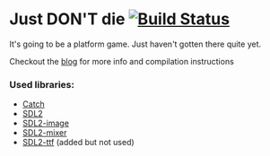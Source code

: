 # Just DON'T die [![Build Status](https://travis-ci.org/LiquidityC/deadgaem.svg?branch=master)](https://travis-ci.org/LiquidityC/deadgaem)

It's going to be a platform game. Just haven't gotten there quite yet.

Checkout the [blog](https://liquidityc.github.io/justdontdie) for more info and compilation instructions

### Used libraries:
- [Catch](https://github.com/philsquared/Catch)
- [SDL2](https://www.libsdl.org/index.php)
- [SDL2-image](http://www.libsdl.org/projects/SDL_image/)
- [SDL2-mixer](https://www.libsdl.org/projects/SDL_mixer/)
- [SDL2-ttf](http://www.libsdl.org/projects/SDL_ttf/) (added but not used)
